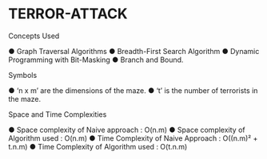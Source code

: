 # TERROR-ATTACK

Concepts Used

● Graph Traversal Algorithms
● Breadth-First Search Algorithm
● Dynamic Programming with Bit-Masking
● Branch and Bound.


Symbols

● ‘n x m’ are the dimensions of the maze.
● ‘t’ is the number of terrorists in the maze.


Space and Time Complexities

● Space complexity of Naive approach : O(n.m)
● Space complexity of Algorithm used : O(n.m)
● Time Complexity of Naive Approach : O((n.m)² + t.n.m)
● Time Complexity of Algorithm used : O(t.n.m)
